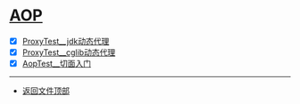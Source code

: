 
# [AOP](../README.md)

- [x] [ProxyTest__jdk动态代理](src/main/java/com/cpucode/proxy/jdk/ProxyTest.java)
- [x] [ProxyTest__cglib动态代理](src/main/java/com/cpucode/proxy/cglib/ProxyTest.java)
- [x] [AopTest__切面入门](src/test/java/com/cpucode/test/AopTest.java)

-----------------

- [返回文件顶部](../README.md)